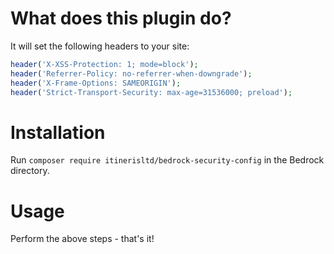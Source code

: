 # What does this plugin do?
It will set the following headers to your site:
```php
header('X-XSS-Protection: 1; mode=block');
header('Referrer-Policy: no-referrer-when-downgrade');
header('X-Frame-Options: SAMEORIGIN');
header('Strict-Transport-Security: max-age=31536000; preload');
```

# Installation
Run `composer require itinerisltd/bedrock-security-config` in the Bedrock directory.

# Usage
Perform the above steps - that's it!
